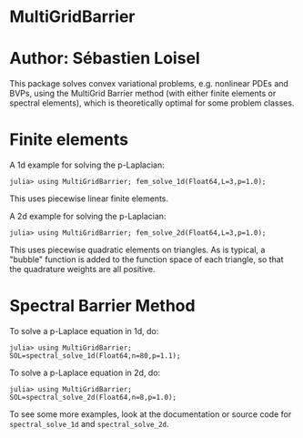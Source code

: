 # MultiGridBarrier

# Author: Sébastien Loisel

This package solves convex variational problems, e.g. nonlinear PDEs and BVPs, using the MultiGrid Barrier method (with either finite elements or spectral elements), which is theoretically optimal for some problem classes.

# Finite elements

A 1d example for solving the p-Laplacian:
```
julia> using MultiGridBarrier; fem_solve_1d(Float64,L=3,p=1.0);
```
This uses piecewise linear finite elements.

A 2d example for solving the p-Laplacian:
```
julia> using MultiGridBarrier; fem_solve_2d(Float64,L=3,p=1.0);
```
This uses piecewise quadratic elements on triangles. As is typical, a "bubble" function is added to the function space of each triangle, so that the quadrature weights are all positive.

# Spectral Barrier Method

To solve a p-Laplace equation in 1d, do:

```
julia> using MultiGridBarrier; SOL=spectral_solve_1d(Float64,n=80,p=1.1);
```

To solve a p-Laplace equation in 2d, do:

```
julia> using MultiGridBarrier; SOL=spectral_solve_2d(Float64,n=8,p=1.0);
```

To see some more examples, look at the documentation or source code for `spectral_solve_1d` and `spectral_solve_2d`.

